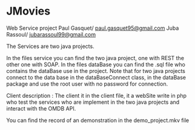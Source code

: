 # JMovies
Web Service project 
Paul Gasquet/ paul.gasquet95@gmail.com
Juba Rassoul/ jubarassoul99@gmail.com

The Services are two java projects.

In the files service you can find the two java project, one with REST the other one with SOAP.
In the files dataBase you can find the .sql file who contains the dataBase use in the project.
Note that for two java projects connect to the data base in the dataBaseConnect class, in the dataBase package and use the root user with no password for connection.

Client description : 
The client it in the client file, it a webSite write in php who test the services who are implement in the two java projects and interact with the OMDB API.

You can find the record of an demonstration in the demo_project.mkv file
